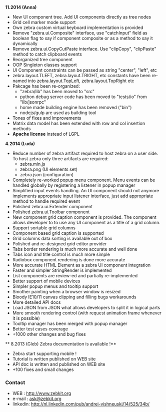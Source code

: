 **11.2014 (Anna)**

   * New UI component tree. Add UI components directly as tree nodes  
   * Grid cell marker mode support
   * Own zebra custom virtual keyboard implementation is provided 
   * Remove "zebra.ui.Composite" interface, use "catchInput" field as boolean flag to say if component composite or as a method to say it dynamically
   * Remove zebra.ui.CopyCutPaste interface. Use "clipCopy", "clipPaste" method to catch clipboard events
   * Reorganized tree component
   * OOP Singleton classes support
   * UI Component constraints can be passed as string "center", "left", etc
   * zebra.layout.TLEFT, zebra.layout.TRIGHT, etc constants have been re-named into zebra.layout.TopLeft, zebra.layout.TopRight etc
   * Pakcage has been re-organized:
      - "zebra/lib" has been moved to "src"
      - python debug server code has been moved to "tests/io" from "lib/jsonrpc" 
      - home made building engine has been removed ("bin")
      - nodejs/gulp are used as building tool
   * Tones of fixes and improvements
   * Matrix data model has been extended with row and col insertion methods
   * **Apache license** instead of LGPL
   
**4.2014 (Luda)**

   * Reduce number of zebra artifact required to host zebra on a user side. To host zebra only three artifacts are required:
       - zebra.min.js
       - zebra.png (UI elements set)
       - zebra.json (configuration)
   * Completely re-worked popup menu component. Menu events can be handled globally by registering a listener in popup manager
   * Simplified input events handling. An UI component should not anymore implements appropriate input listener interface, just add appropriate method to handle required event
   * Polished zebra.ui.Extender component
   * Polished zebra.ui.Toolbar component
   * New component grid caption component is provided. The component allows developer to to use any UI component as a title of a grid column. 
   * Support sortable grid columns
   * Component based grid caption is supported
   * Grid columns data sorting is available out of box 
   * Polished and re-designed grid editor provider
   * Tabs border rendering is much more accurate and well done
   * Tabs icon and title control is much more simple
   * Radiobox component rendering is done more accurate
   * More accurate HTML Element as a zebra UI component integration
   * Faster and simpler StringRender is implemented 
   * List components are review-ed and partially re-implemented 
   * Better support of mobile devices
   * Simpler popup menus and tooltip support
   * Smother painting when a browser window is resized
   * Bloody IE10/11 canvas clipping and filling bugs workarounds 
   * More detailed API docs  
   * Load JSON from JSON what allows developers to split it in logical parts 
   * More smooth rendering control (with request animation frame whenever it is possible)   
   * Tooltip manager has been merged with popup manager
   * Better test cases coverage 
   * +1000 other changes and bug fixes

** 8.2013 (Gleb) Zebra documentation is available !**

   * Zebra start supporting mobile !
   * Tutorial is written published on WEB site
   * API doc is written and published on WEB site  
   * +100 fixes and small changes


### Contact

   * WEB     : http://www.zebkit.org
   * e-mail  : ask@zebkit.org 
   * linkedin: http://nl.linkedin.com/pub/andrei-vishneuski/14/525/34b/